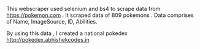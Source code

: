 This webscraper used selenium and bs4 to scrape data from
https://pokemon.com . It scraped data of 809 pokemons . Data comprises
of Name, ImageSource, ID, Abilities.

By using this data , I created a national pokedex http://pokedex.abhishekcodes.in
